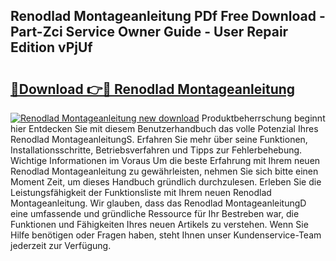 ## Renodlad Montageanleitung PDf Free Download - Part-Zci Service Owner Guide - User Repair Edition vPjUf

# <h2><a href="http://df6icl.blite.top/?on=Renodlad+Montageanleitung">🔗Download 👉🔴 Renodlad Montageanleitung</a></h2>

[![Renodlad Montageanleitung new download](https://i.imgur.com/lujVjoI.png)](http://df6icl.blite.top/?on=Renodlad+Montageanleitung)
Produktbeherrschung beginnt hier Entdecken Sie mit diesem Benutzerhandbuch das volle Potenzial Ihres Renodlad MontageanleitungS. Erfahren Sie mehr über seine Funktionen, Installationsschritte, Betriebsverfahren und Tipps zur Fehlerbehebung. Wichtige Informationen im Voraus Um die beste Erfahrung mit Ihrem neuen Renodlad Montageanleitung zu gewährleisten, nehmen Sie sich bitte einen Moment Zeit, um dieses Handbuch gründlich durchzulesen. Erleben Sie die Leistungsfähigkeit der Funktionsliste mit Ihrem neuen Renodlad Montageanleitung. Wir glauben, dass das Renodlad MontageanleitungD eine umfassende und gründliche Ressource für Ihr Bestreben war, die Funktionen und Fähigkeiten Ihres neuen Artikels zu verstehen. Wenn Sie Hilfe benötigen oder Fragen haben, steht Ihnen unser Kundenservice-Team jederzeit zur Verfügung.
